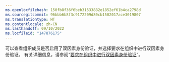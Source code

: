 ```yaml
---
ms.openlocfilehash: 150fb8f36f6beb31533882e1852ef61b4ca2798d
ms.sourcegitcommit: 96bbb6b8f3c9172209d80cb1502017ace3019807
ms.translationtype: HT
ms.contentlocale: zh-CN
ms.lasthandoff: 09/10/2022
ms.locfileid: "147876175"
---
```

可以查看组织成员是否启用了双因素身份验证，并选择要求在组织中进行双因素身份验证。 有关详细信息，请参阅“[要求在组织中进行双因素身份验证](/organizations/keeping-your-organization-secure/requiring-two-factor-authentication-in-your-organization)”。
